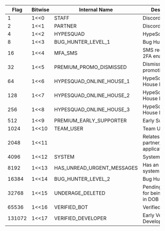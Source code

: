 | Flag   | Bitwise | Internal Name              | Description                                       | Public |
|--------|---------|----------------------------|---------------------------------------------------|--------|
| 1      | 1<<0    | STAFF                      | Discord Employee                                  | ✓      |
| 2      | 1<<1    | PARTNER                    | Discord Partner                                   | ✓      |
| 4      | 1<<2    | HYPESQUAD                  | HypeSquad Events                                  | ✓      |
| 8      | 1<<3    | BUG_HUNTER_LEVEL_1         | Bug Hunter Level 1                                | ✓      |
| 16     | 1<<4    | MFA_SMS                    | SMS recovery for 2FA enabled                      |        |
| 32     | 1<<5    | PREMIUM_PROMO_DISMISSED    | Dismissed Nitro promotion                         |        |
| 64     | 1<<6    | HYPESQUAD_ONLINE_HOUSE_1   | HypeSquad Online House Bravery                    | ✓      |
| 128    | 1<<7    | HYPESQUAD_ONLINE_HOUSE_2   | HypeSquad Online House Brilliance                 | ✓      |
| 256    | 1<<8    | HYPESQUAD_ONLINE_HOUSE_3   | HypeSquad Online House Balance                    | ✓      |
| 512    | 1<<9    | PREMIUM_EARLY_SUPPORTER    | Early Supporter                                   | ✓      |
| 1024   | 1<<10   | TEAM_USER                  | Team User                                         | ✓      |
| 2048   | 1<<11   |                            | Relates to partner/verification applications.     |        |
| 4096   | 1<<12   | SYSTEM                     | System User                                       | ✓      |
| 8192   | 1<<13   | HAS_UNREAD_URGENT_MESSAGES | Has an unread system message                      |        |
| 16384  | 1<<14   | BUG_HUNTER_LEVEL_2         | Bug Hunter Level 2                                | ✓      |
| 32768  | 1<<15   | UNDERAGE_DELETED           | Pending deletion for being underage in DOB prompt |        |
| 65536  | 1<<16   | VERIFIED_BOT               | Verified Bot                                      | ✓      |
| 131072 | 1<<17   | VERIFIED_DEVELOPER         | Early Verified Bot Developer                      | ✓      |
